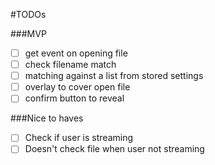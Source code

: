 #TODOs

###MVP
- [ ] get event on opening file
- [ ] check filename match
- [ ] matching against a list from stored settings
- [ ] overlay to cover open file
- [ ] confirm button to reveal

###Nice to haves
- [ ] Check if user is streaming
- [ ] Doesn't check file when user not streaming
